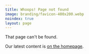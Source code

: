 ```yaml
---
title: Whoops! Page not found
image: branding/favicon-400x200.webp
noindex: true
layout: page
---
```


That page can't be found.

Our latest content is [on the homepage](/).